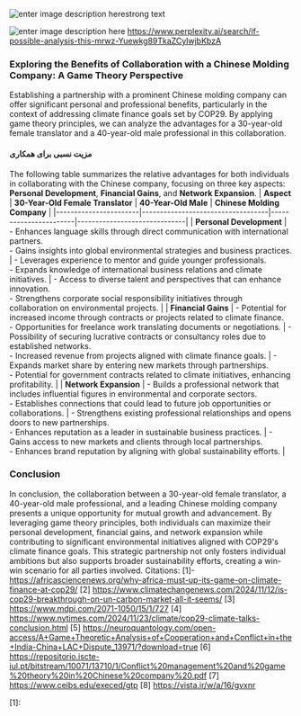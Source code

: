 ![enter image description herestrong text](https://i.sstatic.net/AJClVBM8.jpg)

![enter image description here](https://i.sstatic.net/Wxi1g5Hw.jpg)
https://www.perplexity.ai/search/if-possible-analysis-this-mrwz-Yuewkg89TkaZCylwjbKbzA
### Exploring the Benefits of Collaboration with a Chinese Molding Company: A Game Theory Perspective
Establishing a partnership with a prominent Chinese molding company can offer significant personal and professional benefits, particularly in the context of addressing climate finance goals set by COP29. By applying game theory principles, we can analyze the advantages for a 30-year-old female translator and a 40-year-old male professional in this collaboration.
#### مزیت نسبی برای همکاری
The following table summarizes the relative advantages for both individuals in collaborating with the Chinese company, focusing on three key aspects:
 **Personal Development**, **Financial Gains**, and **Network Expansion**.
| **Aspect**            | **30-Year-Old Female Translator** | **40-Year-Old Male** | **Chinese Molding Company** |
|-----------------------|-----------------------------------|-----------------------|------------------------------|
| **Personal Development** | - Enhances language skills through direct communication with international partners. <br> - Gains insights into global environmental strategies and business practices. | - Leverages experience to mentor and guide younger professionals.<br> - Expands knowledge of international business relations and climate initiatives. | - Access to diverse talent and perspectives that can enhance innovation.<br> - Strengthens corporate social responsibility initiatives through collaboration on environmental projects. |
| **Financial Gains**       | - Potential for increased income through contracts or projects related to climate finance.<br> - Opportunities for freelance work translating documents or negotiations. | - Possibility of securing lucrative contracts or consultancy roles due to established networks.<br> - Increased revenue from projects aligned with climate finance goals. | - Expands market share by entering new markets through partnerships.<br> - Potential for government contracts related to climate initiatives, enhancing profitability. |
| **Network Expansion**     | - Builds a professional network that includes influential figures in environmental and corporate sectors.<br> - Establishes connections that could lead to future job opportunities or collaborations. | - Strengthens existing professional relationships and opens doors to new partnerships.<br> - Enhances reputation as a leader in sustainable business practices. | - Gains access to new markets and clients through local partnerships.<br> - Enhances brand reputation by aligning with global sustainability efforts. |

### Conclusion
In conclusion, the collaboration between a 30-year-old female translator, a 40-year-old male professional, and a leading Chinese molding company presents a unique opportunity for mutual growth and advancement. By leveraging game theory principles, both individuals can maximize their personal development, financial gains, and network expansion while contributing to significant environmental initiatives aligned with COP29's climate finance goals. This strategic partnership not only fosters individual ambitions but also supports broader sustainability efforts, creating a win-win scenario for all parties involved.
Citations:
[1]-https://africasciencenews.org/why-africa-must-up-its-game-on-climate-finance-at-cop29/
[2] https://www.climatechangenews.com/2024/11/12/is-cop29-breakthrough-on-un-carbon-market-all-it-seems/
[3] https://www.mdpi.com/2071-1050/15/1/727
[4] https://www.nytimes.com/2024/11/23/climate/cop29-climate-talks-conclusion.html
[5] https://neuroquantology.com/open-access/A+Game+Theoretic+Analysis+of+Cooperation+and+Conflict+in+the+India-China+LAC+Dispute_13971/?download=true
[6] https://repositorio.iscte-iul.pt/bitstream/10071/13710/1/Conflict%20management%20and%20game%20theory%20in%20Chinese%20company%20.pdf
[7] https://www.ceibs.edu/execed/gtp
[8] https://vista.ir/w/a/16/gvxnr
 
  [1]:
